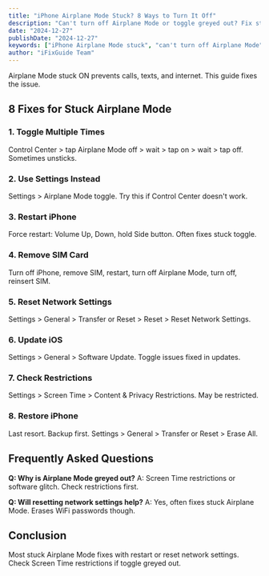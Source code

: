 ```yaml
---
title: "iPhone Airplane Mode Stuck? 8 Ways to Turn It Off"
description: "Can't turn off Airplane Mode or toggle greyed out? Fix stuck Airplane Mode on iPhone with our troubleshooting guide."
date: "2024-12-27"
publishDate: "2024-12-27"
keywords: ["iPhone Airplane Mode stuck", "can't turn off Airplane Mode", "Airplane Mode greyed out", "fix Airplane Mode", "toggle not working"]
author: "iFixGuide Team"
---
```


Airplane Mode stuck ON prevents calls, texts, and internet. This guide fixes the issue.

## 8 Fixes for Stuck Airplane Mode

### 1. Toggle Multiple Times
Control Center > tap Airplane Mode off > wait > tap on > wait > tap off. Sometimes unsticks.

### 2. Use Settings Instead
Settings > Airplane Mode toggle. Try this if Control Center doesn't work.

### 3. Restart iPhone
Force restart: Volume Up, Down, hold Side button. Often fixes stuck toggle.

### 4. Remove SIM Card
Turn off iPhone, remove SIM, restart, turn off Airplane Mode, turn off, reinsert SIM.

### 5. Reset Network Settings
Settings > General > Transfer or Reset > Reset > Reset Network Settings.

### 6. Update iOS
Settings > General > Software Update. Toggle issues fixed in updates.

### 7. Check Restrictions
Settings > Screen Time > Content & Privacy Restrictions. May be restricted.

### 8. Restore iPhone
Last resort. Backup first. Settings > General > Transfer or Reset > Erase All.

## Frequently Asked Questions

**Q: Why is Airplane Mode greyed out?**
A: Screen Time restrictions or software glitch. Check restrictions first.

**Q: Will resetting network settings help?**
A: Yes, often fixes stuck Airplane Mode. Erases WiFi passwords though.

## Conclusion
Most stuck Airplane Mode fixes with restart or reset network settings. Check Screen Time restrictions if toggle greyed out.
